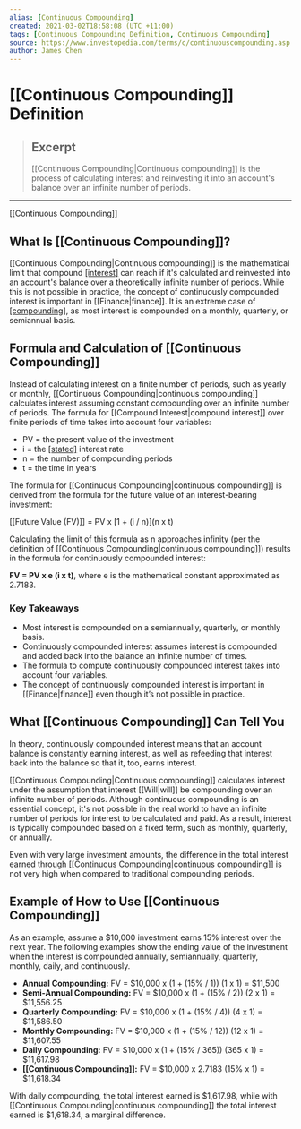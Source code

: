 ```yaml
---
alias: [Continuous Compounding]
created: 2021-03-02T18:58:08 (UTC +11:00)
tags: [Continuous Compounding Definition, Continuous Compounding]
source: https://www.investopedia.com/terms/c/continuouscompounding.asp
author: James Chen
---
```


# [[Continuous Compounding]] Definition

> ## Excerpt
> [[Continuous Compounding|Continuous compounding]] is the process of calculating interest and reinvesting it into an account's balance over an infinite number of periods.

---

[[Continuous Compounding]]
## What Is [[Continuous Compounding]]?

[[Continuous Compounding|Continuous compounding]] is the mathematical limit that compound [[interest]](https://www.investopedia.com/terms/i/interest.asp) can reach if it's calculated and reinvested into an account's balance over a theoretically infinite number of periods. While this is not possible in practice, the concept of continuously compounded interest is important in [[Finance|finance]]. It is an extreme case of [[compounding]](https://www.investopedia.com/terms/c/compounding.asp), as most interest is compounded on a monthly, quarterly, or semiannual basis.

## Formula and Calculation of [[Continuous Compounding]]

Instead of calculating interest on a finite number of periods, such as yearly or monthly, [[Continuous Compounding|continuous compounding]] calculates interest assuming constant compounding over an infinite number of periods. The formula for [[Compound Interest|compound interest]] over finite periods of time takes into account four variables:

-   PV = the present value of the investment
-   i = the [[stated]](https://www.investopedia.com/terms/s/stated-annual-interest-rate.asp) interest rate
-   n = the number of compounding periods
-   t = the time in years

The formula for [[Continuous Compounding|continuous compounding]] is derived from the formula for the future value of an interest-bearing investment:

[[Future Value (FV)]] = PV x \[1 + (i / n)\](n x t)

Calculating the limit of this formula as n approaches infinity (per the definition of [[Continuous Compounding|continuous compounding]]) results in the formula for continuously compounded interest:

**FV = PV x e (i x t)**, where e is the mathematical constant approximated as 2.7183.

### Key Takeaways

-   Most interest is compounded on a semiannually, quarterly, or monthly basis.
-   Continuously compounded interest assumes interest is compounded and added back into the balance an infinite number of times.
-   The formula to compute continuously compounded interest takes into account four variables.
-   The concept of continuously compounded interest is important in [[Finance|finance]] even though it’s not possible in practice.

## What [[Continuous Compounding]] Can Tell You

In theory, continuously compounded interest means that an account balance is constantly earning interest, as well as refeeding that interest back into the balance so that it, too, earns interest.

[[Continuous Compounding|Continuous compounding]] calculates interest under the assumption that interest [[Will|will]] be compounding over an infinite number of periods. Although continuous compounding is an essential concept, it's not possible in the real world to have an infinite number of periods for interest to be calculated and paid. As a result, interest is typically compounded based on a fixed term, such as monthly, quarterly, or annually. 

Even with very large investment amounts, the difference in the total interest earned through [[Continuous Compounding|continuous compounding]] is not very high when compared to traditional compounding periods.

## Example of How to Use [[Continuous Compounding]]

As an example, assume a $10,000 investment earns 15% interest over the next year. The following examples show the ending value of the investment when the interest is compounded annually, semiannually, quarterly, monthly, daily, and continuously.

-   **Annual Compounding:** FV = $10,000 x (1 + (15% / 1)) (1 x 1) = $11,500
-   **Semi-Annual Compounding:** FV = $10,000 x (1 + (15% / 2)) (2 x 1) = $11,556.25
-   **Quarterly Compounding:** FV = $10,000 x (1 + (15% / 4)) (4 x 1) = $11,586.50
-   **Monthly Compounding:** FV = $10,000 x (1 + (15% / 12)) (12 x 1) = $11,607.55
-   **Daily Compounding:** FV = $10,000 x (1 + (15% / 365)) (365 x 1) = $11,617.98
-   **[[Continuous Compounding]]:** FV = $10,000 x 2.7183 (15% x 1) = $11,618.34

With daily compounding, the total interest earned is $1,617.98, while with [[Continuous Compounding|continuous compounding]] the total interest earned is $1,618.34, a marginal difference.
